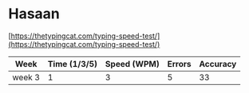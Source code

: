 # Hasaan

[https://thetypingcat.com/typing-speed-test/](https://thetypingcat.com/typing-speed-test/)


|  Week  |  Time (1/3/5)  |  Speed (WPM)  |  Errors  |  Accuracy  |  
|  ----  |  ------------  |  ------------ | -------- | ---------- |
|   week 3 |  1  |   3 |   5 |  33  |28   |26 |0|0|4/77|100|100|99 
